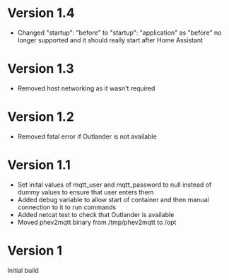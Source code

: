 # Version 1.4
* Changed "startup": "before" to "startup": "application" as "before" no longer supported and it should really start after Home Assistant

# Version 1.3
* Removed host networking as it wasn't required

# Version 1.2
* Removed fatal error if Outlander is not available

# Version 1.1
* Set inital values of mqtt_user and mqtt_password to null instead of dummy values to ensure that user enters them
* Added debug variable to allow start of container and then manual connection to it to run commands
* Added netcat test to check that Outlander is available
* Moved phev2mqtt binary from /tmp/phev2mqtt to /opt

# Version 1
Initial build
